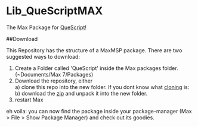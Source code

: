 # Lib_QueScriptMAX
The Max Package for [QueScript](https://github.com/maybites/Lib_QueScript/wiki/QS-Introduction)!

##Download

This Repository has the structure of a MaxMSP package. There are two suggested ways to download:

1. Create a Folder called 'QueScript' inside the Max packages folder. (~Documents/Max 7/Packages)  
2. Download the repository, either  
a) clone this repo into the new folder. If you dont know what [cloning](https://help.github.com/articles/cloning-a-repository/) is:  
b) download the [zip](https://github.com/maybites/Lib_QueScriptMAX/releases) and unpack it into the new folder.  
3. restart Max  

eh voila: you can now find the package inside your package-manager (Max > File > Show Package Manager) and check out its goodies.


